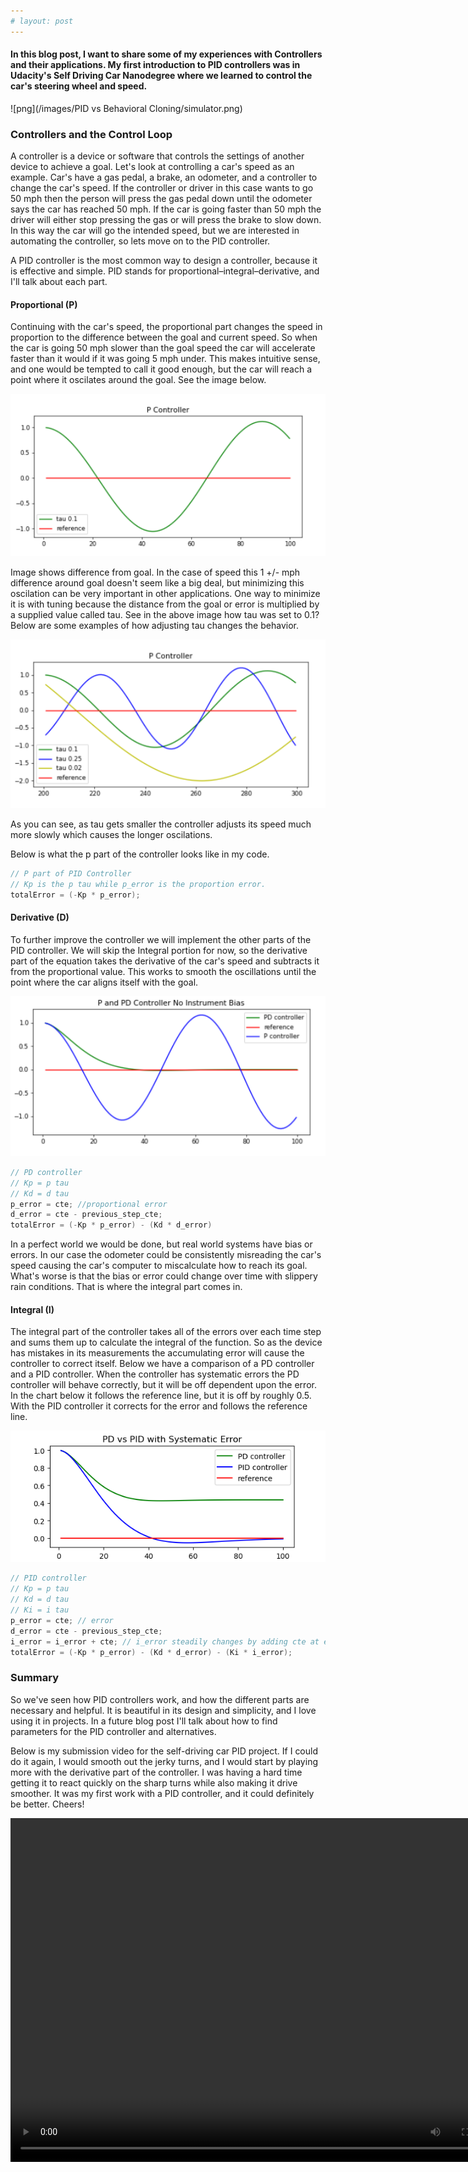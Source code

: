 ```yaml
---
# layout: post
---
```


#### In this blog post, I want to share some of my experiences with Controllers and their applications. My first introduction to PID controllers was in Udacity's Self Driving Car Nanodegree where we learned to control the car's steering wheel and speed.

![png](/images/PID vs Behavioral Cloning/simulator.png)


[//]: # (Image References)

[image1]: ./images/PID/steadyPatternImprovement.png "Steady Progress"
[image_p]: ./images/PID/p_controller_tau_0.1.png "P controller example"
[image_pm]: ./images/PID/p_controller_multi_tau.png "P controller multiple tau"
[image_p_pd]: ./images/PID/P_PD_example.png "P and PD controller"
[image_compare]: ./images/PID/Controller_Examples_with_bias_example.png "Controller comparison"
[video1]: ./images/PID/project_video.mp4 "Video"

### Controllers and the Control Loop

A controller is a device or software that controls the settings of another device to achieve a goal. Let's look at controlling a car's speed as an example. Car's have a gas pedal, a brake, an odometer, and a controller to change the car's speed. If the controller or driver in this case wants to go 50 mph then the person will press the gas pedal down until the odometer says the car has reached 50 mph. If the car is going faster than 50 mph the driver will either stop pressing the gas or will press the brake to slow down. In this way the car will go the intended speed, but we are interested in automating the controller, so lets move on to the PID controller.

A PID controller is the most common way to design a controller, because it is effective and simple. PID stands for proportional–integral–derivative, and I'll talk about each part.

#### Proportional (P)

Continuing with the car's speed, the proportional part changes the speed in proportion to the difference between the goal and current speed. So when the car is going 50 mph slower than the goal speed the car will accelerate faster than it would if it was going 5 mph under. This makes intuitive sense, and one would be tempted to call it good enough, but the car will reach a point where it oscilates around the goal. See the image below.

![png](/images/PID/p_controller_tau_0.1.png)

Image shows difference from goal. In the case of speed this 1 +/- mph difference around goal doesn't seem like a big deal, but minimizing this oscilation can be very important in other applications. One way to minimize it is with tuning because the distance from the goal or error is multiplied by a supplied value called tau. See in the above image how tau was set to 0.1? Below are some examples of how adjusting tau changes the behavior.

![png](/images/PID/p_controller_multi_tau.png)

As you can see, as tau gets smaller the controller adjusts its speed much more slowly which causes the longer oscilations.

Below is what the p part of the controller looks like in my code.

```c++
// P part of PID Controller
// Kp is the p tau while p_error is the proportion error.
totalError = (-Kp * p_error);
```

#### Derivative (D)

To further improve the controller we will implement the other parts of the PID controller. We will skip the Integral portion for now, so the derivative part of the equation takes the derivative of the car's speed and subtracts it from the proportional value. This works to smooth the oscillations until the point where the car aligns itself with the goal.

![png](/images/PID/P_PD_example.png)

```c++
// PD controller
// Kp = p tau 
// Kd = d tau
p_error = cte; //proportional error
d_error = cte - previous_step_cte;
totalError = (-Kp * p_error) - (Kd * d_error)
```

In a perfect world we would be done, but real world systems have bias or errors. In our case the odometer could be consistently misreading the car's speed causing the car's computer to miscalculate how to reach its goal. What's worse is that the bias or error could change over time with slippery rain conditions. That is where the integral part comes in.

#### Integral (I)

The integral part of the controller takes all of the errors over each time step and sums them up to calculate the integral of the function. So as the device has mistakes in its measurements the accumulating error will cause the controller to correct itself. Below we have a comparison of a PD controller and a PID controller. When the controller has systematic errors the PD controller will behave correctly, but it will be off dependent upon the error. In the chart below it follows the reference line, but it is off by roughly 0.5. With the PID controller it corrects for the error and follows the reference line.

![png](/images/PID/Controller_Examples_with_bias_example.png)

```c++
// PID controller
// Kp = p tau 
// Kd = d tau
// Ki = i tau
p_error = cte; // error
d_error = cte - previous_step_cte;
i_error = i_error + cte; // i_error steadily changes by adding cte at each time step
totalError = (-Kp * p_error) - (Kd * d_error) - (Ki * i_error);
```


### Summary

So we've seen how PID controllers work, and how the different parts are necessary and helpful. It is beautiful in its design and simplicity, and I love using it in projects. In a future blog post I'll talk about how to find parameters for the PID controller and alternatives.

Below is my submission video for the self-driving car PID project. If I could do it again, I would smooth out the jerky turns, and I would start by playing more with the derivative part of the controller. I was having a hard time getting it to react quickly on the sharp turns while also making it drive smoother. It was my first work with a PID controller, and it could definitely be better. Cheers!

<!-- 
### Experience tuning the PID

In order to tune the PID controllers automatically, I implemented the twiddle algorithmn we learned in class to automatically explore variations in parameters, but it was taking forever to converge to a working solution. The problem was that I started out with my numbers being too small. I was also trying to use another controller for the speed, so trying to get a working solution for both controllers at the same time was getting no-where with my initial parameter settings.

To illustrate what was happenning I've provided a description and a video below:

Description:
    As I tried tuning the PID controller, I started out with all three of the tau parameters being small and of equal size. First I tried 0.001 for all three then I went smaller and smaller all while trying to get it to not turn so sharp. What ended up happening though was it took too long to correct itself once the car turned from a far side to start heading back to the center. The car ended up sideways going slow and not being able to turn fast enough. See the example video A.

Video A:

<video width="800" height="550" controls>
  <source src="https://media.githubusercontent.com/media/cdurrans/cdurrans.github.io/master/images/PID/Turn_Too_Far.mp4" type="video/mp4">
</video>


After much trial and error and some reading about other techniques for tuning PID controllers, I found a solution that worked for me. After I found a working solution though I found that I was still able to make my average error smaller, but it came at a cost of making the car drive jerkier. I continued to use twiddle and as you can see below, I had steady "improvements" after I found a working solution. The parameters P=0.15, I=0.0001, and D=2.5 worked and drove smoothly, but the parameters P=0.465, I=0.00031 and D=5 was more abrupt when turning. I ended up using: P=0.15, I=0.0001, and D=2.5.

![png](/images/PID/steadyPatternImprovement.png)

I'm sure I can make the car drive smoother with further trial and error and some better use of Twiddle, but I'll come back to that at another time. Below I've included a video of my current solution driving around the track. -->

<video width="800" height="550" controls>
  <source src="https://media.githubusercontent.com/media/cdurrans/cdurrans.github.io/master/images/PID/final_run_around.mp4" type="video/mp4">
  <!-- https://github.com/cdurrans/cdurrans.github.io/tree/master/images/Histogram%20Segments -->
</video>